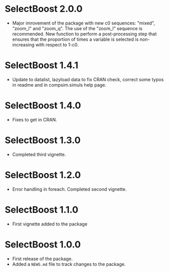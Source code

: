 # SelectBoost 2.0.0

* Major imrovement of the package with new c0 sequences: "mixed", "zoom_l" and "zoom_q". The use of the "zoom_l" sequence is recommended. New function to perform a post-processing step that ensures that the proportion of times a variable is selected is non-increasing with respect to 1-c0.

# SelectBoost 1.4.1

* Update to datalist, lazyload data to fix CRAN check, correct some typos in readme and in compsim.simuls help page.

# SelectBoost 1.4.0

* Fixes to get in CRAN.

# SelectBoost 1.3.0

* Completed third vignette.

# SelectBoost 1.2.0

* Error handling in foreach. Completed second vignette.

# SelectBoost 1.1.0

* First vignette added to the package

# SelectBoost 1.0.0

* First release of the package.
* Added a `NEWS.md` file to track changes to the package.

